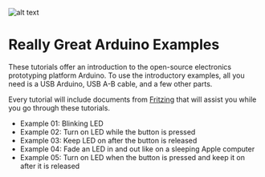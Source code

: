 ![alt text](https://github.com/fusion94/ArduinoExamples/raw/master/oslogos.png "Open Source Logos")

Really Great Arduino Examples
======================

These tutorials offer an introduction to the open-source electronics prototyping platform Arduino. To use the 
introductory examples, all you need is a USB Arduino, USB A-B cable, and a few other parts.

Every tutorial will include documents from [Fritzing](http://www.fritzing.org) that will assist you while you go through
these tutorials.

+ Example 01: Blinking LED
+ Example 02: Turn on LED while the button is pressed
+ Example 03: Keep LED on after the button is released
+ Example 04: Fade an LED in and out like on a sleeping Apple computer
+ Example 05: Turn on LED when the button is pressed and keep it on after it is released
